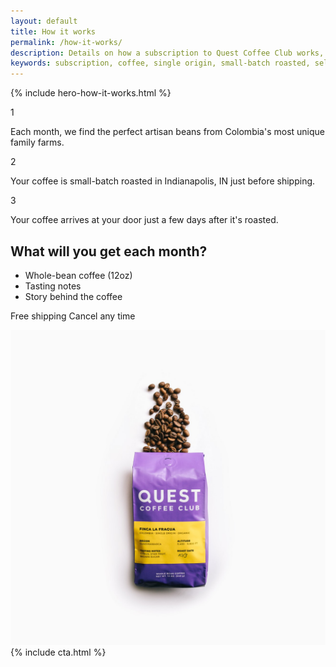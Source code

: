 ```yaml
---
layout: default
title: How it works
permalink: /how-it-works/
description: Details on how a subscription to Quest Coffee Club works, including the process for how coffee is selected, roasted and shipped to your door.
keywords: subscription, coffee, single origin, small-batch roasted, selection, process, shipping
---
```

{% include hero-how-it-works.html %}
<div class="spacer-60"></div>
<div class="outer">
    <div class="inner">
        <div class="expand">
            <div class="box third how-it-works">
                <!--<img src="/assets/images/qcc-landing-hdtw-1@2x.png" title="" />-->
                <div class="number">1</div>
                <p>Each month, we find the perfect artisan beans from Colombia's most unique family farms.</p>
            </div>
            <div class="box third how-it-works">
                <!--<img src="/assets/images/qcc-landing-hdtw-2@2x.png" title="" />-->
                <div class="number">2</div>
                <p>Your coffee is small-batch roasted in Indianapolis, IN just before shipping.</p>
            </div>
            <div class="box third how-it-works">
                <!--<img src="/assets/images/qcc-landing-hdtw-3@2x.png" title="" />-->
                <div class="number">3</div>
                <p>Your coffee arrives at your door just a few days after it's roasted.</p>
            </div>
        </div>
    </div>
</div>
<div class="spacer-120"></div>
<div class="outer">
    <div class="inner">
        <div class="expand">
            <div class="third">
                <h2>What will you get each month?</h2>
                <ul class="checklist">
                    <li>Whole-bean coffee (12oz)</li>
                    <li>Tasting notes</li>
                    <li>Story behind the coffee</li>
                </ul>
                <p class="highlight">Free shipping <span class="circle"></span> Cancel any time</p>
            </div>
            <div class="two-thirds image-right">
                <img src="/assets/images/what-will-you-get@2x.jpg" />
            </div>
        </div>
    </div>
</div>
<div class="spacer-120"></div>
{% include cta.html %}